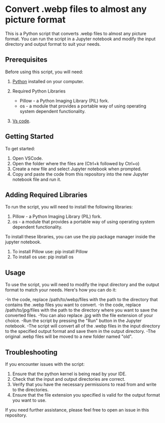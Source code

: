 # Convert .webp files to almost any picture format

This is a Python script that converts .webp files to almost any picture format. You can run the script in a Jupyter notebook and modify the input directory and output format to suit your needs.

## Prerequisites

Before using this script, you will need:

1. [Python](https://www.python.org) installed on your computer.
2.  Required Python Libraries
    - Pillow - a Python Imaging Library (PIL) fork.
    - os - a module that provides a portable way of using operating system dependent functionality.

3. [Vs code](https://code.visualstudio.com).

## Getting Started

To get started:

1. Open VSCode.
2. Open the folder where the files are (Ctrl+k followed by Ctrl+o)
3. Create a new file and select Jupyter notebook when prompted.
4. Copy and paste the code from this repository into the new Jupyter notebook file and run it.


## Adding Required Libraries

To run the script, you will need to install the following libraries:

1. Pillow - a Python Imaging Library (PIL) fork.
2. os - a module that provides a portable way of using operating system dependent functionality.

To install these libraries, you can use the pip package manager inside the jupyter notebook.

1. To install Pillow use:
pip install Pillow
2. To install os use:
pip install os

## Usage

To use the script, you will need to modify the input directory and the output format to match your needs. Here's how you can do it:

-In the code, replace /path/to/webp/files with the path to the directory that contains the .webp files you want to convert.
-In the code, replace /path/to/jpg/files with the path to the directory where you want to save the converted files. 
-You can also replace .jpg with the file extension of your choice.
-Run the script by pressing the "Run" button in the Jupyter notebook.
-The script will convert all of the .webp files in the input directory to the specified output format and save them in the output directory.
-The original .webp files will be moved to a new folder named "old".

## Troubleshooting

If you encounter issues with the script:

1. Ensure that the python kernel is being read by your IDE.
2. Check that the input and output directories are correct.
3. Verify that you have the necessary permissions to read from and write to the directories.
4. Ensure that the file extension you specified is valid for the output format you want to use.

If you need further assistance, please feel free to open an issue in this repository.

